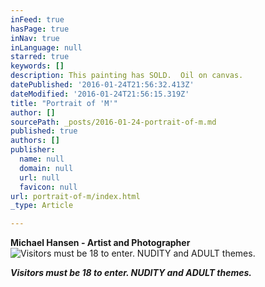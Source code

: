 ```yaml
---
inFeed: true
hasPage: true
inNav: true
inLanguage: null
starred: true
keywords: []
description: This painting has SOLD.  Oil on canvas.
datePublished: '2016-01-24T21:56:32.413Z'
dateModified: '2016-01-24T21:56:15.319Z'
title: "Portrait of 'M'"
author: []
sourcePath: _posts/2016-01-24-portrait-of-m.md
published: true
authors: []
publisher:
  name: null
  domain: null
  url: null
  favicon: null
url: portrait-of-m/index.html
_type: Article

---
```

**Michael Hansen - Artist and Photographer**
![Visitors must be 18 to enter.  NUDITY and ADULT themes.](https://s3-us-west-2.amazonaws.com/the-grid-img/p/a71443db0f96b419fdd1a7374d5782f4feace0f1.jpg)

**_Visitors must be 18 to enter.  NUDITY and ADULT themes._**
